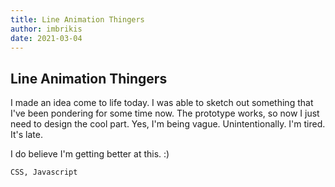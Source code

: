 ```yaml
---
title: Line Animation Thingers
author: imbrikis
date: 2021-03-04
---
```


## Line Animation Thingers

I made an idea come to life today. I was able to sketch out something that I've been pondering 
for some time now. The prototype works, so now I just need to design the cool part.
Yes, I'm being vague. Unintentionally. I'm tired. It's late. 

I do believe I'm getting better at this. :)

`CSS, Javascript`
